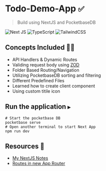 # Todo-Demo-App ```✅```
> Build using NextJS and PocketbaseDB

![Next JS](https://img.shields.io/badge/Next-black?style=for-the-badge&logo=next.js&logoColor=white)
![TypeScript](https://img.shields.io/badge/typescript-%23007ACC.svg?style=for-the-badge&logo=typescript&logoColor=white)
![TailwindCSS](https://img.shields.io/badge/tailwindcss-%2338B2AC.svg?style=for-the-badge&logo=tailwind-css&logoColor=white)

## Concepts Included 🐱‍🚀
- API Handlers & Dynamic Routes
- Validing request body using [ZOD](https://www.npmjs.com/package/zod)
- Folder Based Routing/Navigation
- Utilizing PocketbaseDB sorting and filtering
- Different Predefined Files
- Learned how to create client component
- Using custom titile icon

## Run the application ```▶```
```shell
# Start the pocketbase DB
pocketbase serve
# Open another terminal to start Next App
npm run dev
```


## Resources 📂
- [My NextJS Notes](https://github.com/AmanNegi/Notes/blob/main/NextJs/README.md)
- [Routes in new App Router](https://www.builder.io/blog/next-13-app-router)

